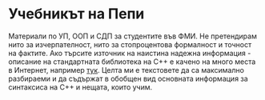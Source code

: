 # Учебникът на Пепи

Материали по УП, ООП и СДП за студентите във ФМИ.
Не претендирам нито за изчерпателност, нито за стопроцентова формалност и точност на фактите.
Ако търсите източник на наистина надежна информация - описание на стандартната библиотека на С++ е
качено на много места в Интернет, например [тук](http://www.cplusplus.com).
Целта ми е текстовете да са максимално разбираеми и да съдържат в обобщен вид основната информация за синтаксиса
на С++ и нещата, които учим.